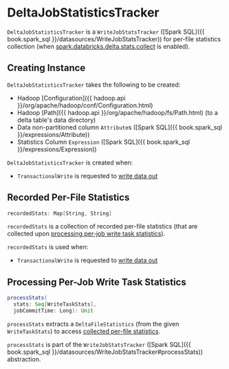 # DeltaJobStatisticsTracker

`DeltaJobStatisticsTracker` is a `WriteJobStatsTracker` ([Spark SQL]({{ book.spark_sql }}/datasources/WriteJobStatsTracker)) for per-file statistics collection (when [spark.databricks.delta.stats.collect](DeltaSQLConf.md#DELTA_COLLECT_STATS) is enabled).

## Creating Instance

`DeltaJobStatisticsTracker` takes the following to be created:

* <span id="hadoopConf"> Hadoop [Configuration]({{ hadoop.api }}/org/apache/hadoop/conf/Configuration.html)
* <span id="path"> Hadoop [Path]({{ hadoop.api }}/org/apache/hadoop/fs/Path.html) (to a delta table's data directory)
* <span id="dataCols"> Data non-partitioned column `Attribute`s ([Spark SQL]({{ book.spark_sql }}/expressions/Attribute))
* <span id="statsColExpr"> Statistics Column `Expression` ([Spark SQL]({{ book.spark_sql }}/expressions/Expression))

`DeltaJobStatisticsTracker` is created when:

* `TransactionalWrite` is requested to [write data out](TransactionalWrite.md#writeFiles)

## <span id="recordedStats"> Recorded Per-File Statistics

```scala
recordedStats: Map[String, String]
```

`recordedStats` is a collection of recorded per-file statistics (that are collected upon [processing per-job write task statistics](#processStats)).

`recordedStats` is used when:

* `TransactionalWrite` is requested to [write data out](TransactionalWrite.md#writeFiles)

## <span id="processStats"> Processing Per-Job Write Task Statistics

```scala
processStats(
  stats: Seq[WriteTaskStats],
  jobCommitTime: Long): Unit
```

`processStats` extracts a `DeltaFileStatistics` (from the given `WriteTaskStats`) to access [collected per-file statistics](#recordedStats).

`processStats` is part of the `WriteJobStatsTracker` ([Spark SQL]({{ book.spark_sql }}/datasources/WriteJobStatsTracker#processStats)) abstraction.
